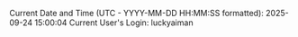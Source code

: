 Current Date and Time (UTC - YYYY-MM-DD HH:MM:SS formatted): 2025-09-24 15:00:04
Current User's Login: luckyaiman
